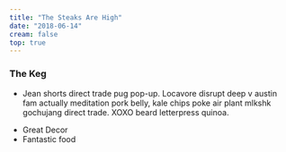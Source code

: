 ```yaml
---
title: "The Steaks Are High"
date: "2018-06-14"
cream: false
top: true
---
```


### The Keg

* Jean shorts direct trade pug pop-up. Locavore disrupt deep v austin fam actually meditation pork belly, kale chips poke air plant mlkshk gochujang direct trade. XOXO beard letterpress quinoa.

<!-- end -->

* Great Decor
* Fantastic food
